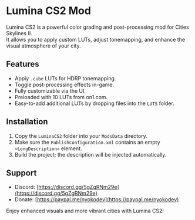 # Lumina CS2 Mod

Lumina CS2 is a powerful color grading and post-processing mod for Cities Skylines II.  
It allows you to apply custom LUTs, adjust tonemapping, and enhance the visual atmosphere of your city.

## Features

- Apply `.cube` LUTs for HDRP tonemapping.
- Toggle post-processing effects in-game.
- Fully customizable via the UI.
- Preloaded with 10 LUTs from on1.com.
- Easy-to-add additional LUTs by dropping files into the `LUTS` folder.

## Installation

1. Copy the `LuminaCS2` folder into your `ModsData` directory.
2. Make sure the `PublishConfiguration.xml` contains an empty `<LongDescription>` element.
3. Build the project; the description will be injected automatically.

## Support

- Discord: [https://discord.gg/5gZgRNm29e](https://discord.gg/5gZgRNm29e)
- Donate: [https://paypal.me/nyokodev](https://paypal.me/nyokodev)

Enjoy enhanced visuals and more vibrant cities with Lumina CS2!